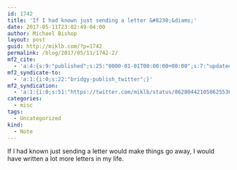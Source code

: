 ```yaml
---
id: 1742
title: 'If I had known just sending a letter &#8230;&diams;'
date: 2017-05-11T23:02:49-04:00
author: Michael Bishop
layout: post
guid: http://miklb.com/?p=1742
permalink: /blog/2017/05/11/1742-2/
mf2_cite:
  - 'a:4:{s:9:"published";s:25:"0000-01-01T00:00:00+00:00";s:7:"updated";s:25:"0000-01-01T00:00:00+00:00";s:8:"category";a:1:{i:0;s:0:"";}s:6:"author";a:0:{}}'
mf2_syndicate-to:
  - 'a:1:{i:0;s:22:"bridgy-publish_twitter";}'
mf2_syndication:
  - 'a:1:{i:0;s:51:"https://twitter.com/miklb/status/862804421058625536";}'
categories:
  - misc
tags:
  - Uncategorized
kind:
  - Note
---
```

If I had known just sending a letter would make things go away, I would have written a lot more letters in my life.